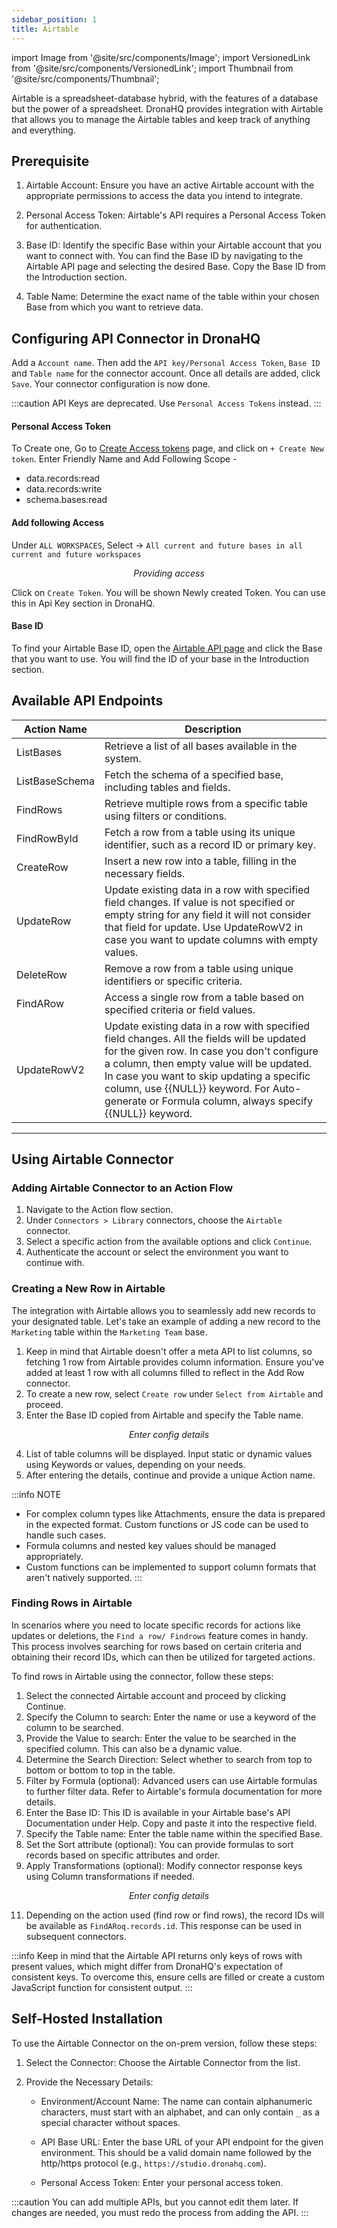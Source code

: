 ```yaml
---
sidebar_position: 1
title: Airtable
---
```


import Image from '@site/src/components/Image';
import VersionedLink from '@site/src/components/VersionedLink';
import Thumbnail from '@site/src/components/Thumbnail';

Airtable is a spreadsheet-database hybrid, with the features of a database but the power of a spreadsheet. DronaHQ provides integration with Airtable that allows you to manage the Airtable tables and keep track of anything and everything.


## Prerequisite 

1. Airtable Account: Ensure you have an active Airtable account with the appropriate permissions to access the data you intend to integrate.

2. Personal Access Token: Airtable's API requires a Personal Access Token for authentication. 

3. Base ID: Identify the specific Base within your Airtable account that you want to connect with. You can find the Base ID by navigating to the Airtable API page and selecting the desired Base. Copy the Base ID from the Introduction section.

4. Table Name: Determine the exact name of the table within your chosen Base from which you want to retrieve data.


## Configuring API Connector in DronaHQ

Add a `Account name`. Then add the `API key/Personal Access Token`, `Base ID` and `Table name` for the connector account. Once all details are added, click `Save`. Your connector configuration is now done.


:::caution
API Keys are deprecated. Use `Personal Access Tokens` instead. 
:::

#### Personal Access Token

To Create one, Go to [Create Access tokens](https://airtable.com/login?continue=%2Fcreate%2Ftokens) page, and click on `+ Create New token`. Enter Friendly Name and Add Following Scope -

- data.records:read
- data.records:write
- schema.bases:read


#### Add following Access

Under `ALL WORKSPACES`, Select → `All current and future bases in all current and future workspaces`

<figure>
  <Thumbnail src="/img/reference/connectors/airtable/access.png" alt="Providing access" />
  <figcaption align = "center"><i>Providing access</i></figcaption>
</figure>

Click on `Create Token`. You will be shown Newly created Token. You can use this in Api Key section in DronaHQ.

#### Base ID
 
 To find your Airtable Base ID, open the [Airtable API page](https://airtable.com/developers/web) and click the Base that you want to use.
You will find the ID of your base in the Introduction section.



## Available API Endpoints

| Action Name       | Description                                                                                       |
|-------------------|---------------------------------------------------------------------------------------------------|
| ListBases         | Retrieve a list of all bases available in the system.                                             |
| ListBaseSchema    | Fetch the schema of a specified base, including tables and fields.                                |
| FindRows          | Retrieve multiple rows from a specific table using filters or conditions.                         |
| FindRowById       | Fetch a row from a table using its unique identifier, such as a record ID or primary key.         |
| CreateRow         | Insert a new row into a table, filling in the necessary fields.                                   |
| UpdateRow         | Update existing data in a row with specified field changes. If value is not specified or empty string for any field it will not consider that field for update. Use UpdateRowV2 in case you want to update columns with empty values.                                     |
| DeleteRow         | Remove a row from a table using unique identifiers or specific criteria.                          |
| FindARow          | Access a single row from a table based on specified criteria or field values.                     |
| UpdateRowV2          | Update existing data in a row with specified field changes. All the fields will be updated for the given row. In case you don't configure a column, then empty value will be updated. In case you want to skip updating a specific column, use {{NULL}} keyword. For Auto-generate or Formula column, always specify {{NULL}}  keyword.                  |

---



## Using Airtable Connector

### Adding Airtable Connector to an Action Flow

1. Navigate to the Action flow section.
2. Under `Connectors > Library` connectors, choose the `Airtable` connector.
3. Select a specific action from the available options and click `Continue`.
4. Authenticate the account or select the environment you want to continue with.

### Creating a New Row in Airtable

The integration with Airtable allows you to seamlessly add new records to your designated table. Let's take an example of adding a new record to the `Marketing` table within the `Marketing Team` base.

1. Keep in mind that Airtable doesn't offer a meta API to list columns, so fetching 1 row from Airtable provides column information. Ensure you've added at least 1 row with all columns filled to reflect in the Add Row connector.
2. To create a new row, select `Create row` under `Select from Airtable` and proceed.
3. Enter the Base ID copied from Airtable and specify the Table name.

<figure>
  <Thumbnail src="/img/reference/connectors/airtable/key.jpeg" alt="Enter config details" />
  <figcaption align = "center"><i>Enter config details</i></figcaption>
</figure>

4. List of table columns will be displayed. Input static or dynamic values using Keywords or values, depending on your needs.
5. After entering the details, continue and provide a unique Action name.


:::info NOTE
- For complex column types like Attachments, ensure the data is prepared in the expected format. Custom functions or JS code can be used to handle such cases.
- Formula columns and nested key values should be managed appropriately.
- Custom functions can be implemented to support column formats that aren't natively supported.
:::

### Finding Rows in Airtable

In scenarios where you need to locate specific records for actions like updates or deletions, the `Find a row/ Findrows` feature comes in handy. This process involves searching for rows based on certain criteria and obtaining their record IDs, which can then be utilized for targeted actions.

To find rows in Airtable using the connector, follow these steps:

1. Select the connected Airtable account and proceed by clicking Continue.
3. Specify the Column to search: Enter the name or use a keyword of the column to be searched.
4. Provide the Value to search: Enter the value to be searched in the specified column. This can also be a dynamic value.
5. Determine the Search Direction: Select whether to search from top to bottom or bottom to top in the table.
6. Filter by Formula (optional): Advanced users can use Airtable formulas to further filter data. Refer to Airtable's formula documentation for more details.
7. Enter the Base ID: This ID is available in your Airtable base's API Documentation under Help. Copy and paste it into the respective field.
8. Specify the Table name: Enter the table name within the specified Base.
9. Set the Sort attribute (optional): You can provide formulas to sort records based on specific attributes and order.
10. Apply Transformations (optional): Modify connector response keys using Column transformations if needed.

<figure>
  <Thumbnail src="/img/reference/connectors/airtable/key2.jpeg" alt="Enter config details" />
  <figcaption align = "center"><i>Enter config details</i></figcaption>
</figure>


11. Depending on the action used (find row or find rows), the record IDs will be available as `FindARoq.records.id`. This response can be used in subsequent connectors.


:::info
Keep in mind that the Airtable API returns only keys of rows with present values, which might differ from DronaHQ's expectation of consistent keys. To overcome this, ensure cells are filled or create a custom JavaScript function for consistent output.
:::


## Self-Hosted Installation

To use the Airtable Connector on the on-prem version, follow these steps:

1. Select the Connector: Choose the Airtable Connector from the list.

2. Provide the Necessary Details: 

   - Environment/Account Name: The name can contain alphanumeric characters, must start with an alphabet, and can only contain `_` as a special character without spaces.

   - API Base URL: Enter the base URL of your API endpoint for the given environment. This should be a valid domain name followed by the http/https protocol (e.g., `https://studio.dronahq.com`).

   - Personal Access Token: Enter your personal access token.

:::caution
You can add multiple APIs, but you cannot edit them later. If changes are needed, you must redo the process from adding the API.
:::